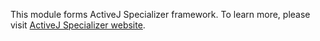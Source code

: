 This module forms ActiveJ Specializer framework. To learn more, please visit [ActiveJ Specializer website](https://specializer.activej.io).
